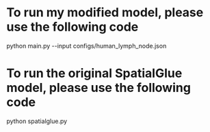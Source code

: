 # To run my modified model, please use the following code
python main.py --input configs/human_lymph_node.json

# To run the original SpatialGlue model, please use the following code
python spatialglue.py
